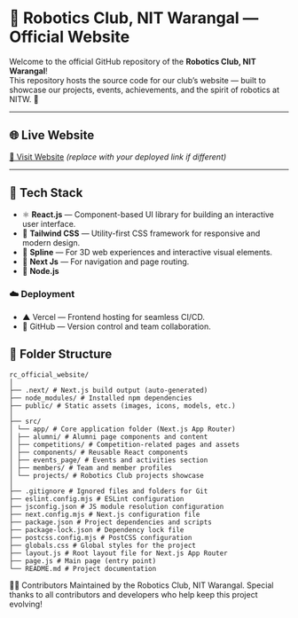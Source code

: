 # 🤖 Robotics Club, NIT Warangal — Official Website

Welcome to the official GitHub repository of the **Robotics Club, NIT Warangal**!  
This repository hosts the source code for our club’s website — built to showcase our projects, events, achievements, and the spirit of robotics at NITW. 🚀

---

## 🌐 Live Website
[🔗 Visit Website](https://rc-nitw.vercel.app/) *(replace with your deployed link if different)*

---

## 🧠 Tech Stack

- ⚛️ **React.js** — Component-based UI library for building an interactive user interface.
- 🎨 **Tailwind CSS** — Utility-first CSS framework for responsive and modern design.
- 🌊 **Spline** — For 3D web experiences and interactive visual elements.
- 📜 **Next Js** — For navigation and page routing.
- 🧩 **Node.js**

### ☁️ Deployment
- ▲ Vercel — Frontend hosting for seamless CI/CD.
- 🐙 GitHub — Version control and team collaboration.

## 📁 Folder Structure

```text
rc_official_website/
│
├── .next/ # Next.js build output (auto-generated)
├── node_modules/ # Installed npm dependencies
├── public/ # Static assets (images, icons, models, etc.)
│
├── src/
│ └── app/ # Core application folder (Next.js App Router)
│ ├── alumni/ # Alumni page components and content
│ ├── competitions/ # Competition-related pages and assets
│ ├── components/ # Reusable React components
│ ├── events_page/ # Events and activities section
│ ├── members/ # Team and member profiles
│ └── projects/ # Robotics Club projects showcase
│
├── .gitignore # Ignored files and folders for Git
├── eslint.config.mjs # ESLint configuration
├── jsconfig.json # JS module resolution configuration
├── next.config.mjs # Next.js configuration file
├── package.json # Project dependencies and scripts
├── package-lock.json # Dependency lock file
├── postcss.config.mjs # PostCSS configuration
├── globals.css # Global styles for the project
├── layout.js # Root layout file for Next.js App Router
├── page.js # Main page (entry point)
└── README.md # Project documentation
```

🧑‍💻 Contributors
Maintained by the Robotics Club, NIT Warangal.
Special thanks to all contributors and developers who help keep this project evolving!
